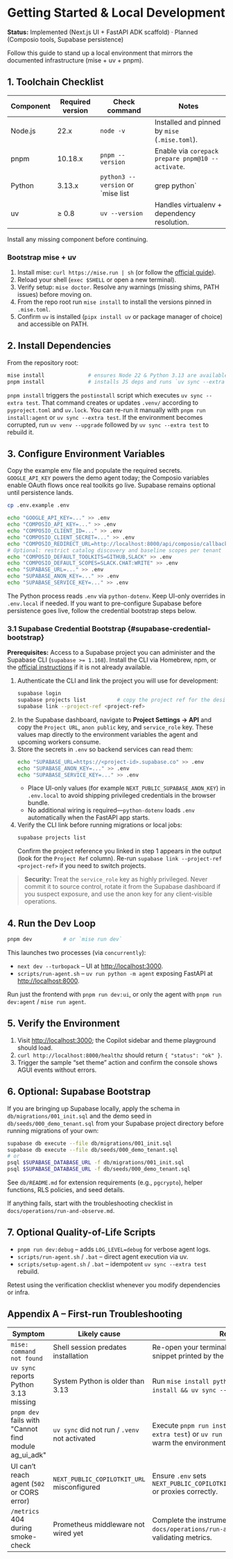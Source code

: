 # Getting Started & Local Development

**Status:** Implemented (Next.js UI + FastAPI ADK scaffold) · Planned (Composio tools,
Supabase persistence)

Follow this guide to stand up a local environment that mirrors the documented
infrastructure (mise + uv + pnpm).

## 1. Toolchain Checklist

| Component | Required version | Check command | Notes |
|-----------|-----------------|---------------|-------|
| Node.js   | 22.x            | `node -v`     | Installed and pinned by `mise` (`.mise.toml`). |
| pnpm      | 10.18.x         | `pnpm --version` | Enable via `corepack prepare pnpm@10 --activate`. |
| Python    | 3.13.x          | `python3 --version` or `mise list | grep python` | Managed by `mise` and synced with `uv`. |
| uv        | ≥ 0.8           | `uv --version` | Handles virtualenv + dependency resolution. |

Install any missing component before continuing.

### Bootstrap mise + uv

1. Install mise: `curl https://mise.run | sh` (or follow the
   [official guide](https://mise.jdx.dev/getting-started.html)).
2. Reload your shell (`exec $SHELL` or open a new terminal).
3. Verify setup: `mise doctor`. Resolve any warnings (missing shims, PATH issues)
   before moving on.
4. From the repo root run `mise install` to install the versions pinned in `.mise.toml`.
5. Confirm `uv` is installed (`pipx install uv` or package manager of choice) and
   accessible on PATH.

## 2. Install Dependencies

From the repository root:

```bash
mise install              # ensures Node 22 & Python 3.13 are available
pnpm install              # installs JS deps and runs `uv sync --extra test`
```

`pnpm install` triggers the `postinstall` script which executes `uv sync --extra test`.
That command creates or updates `.venv/` according to `pyproject.toml` and `uv.lock`.
You can re-run it manually with `pnpm run install:agent` or `uv sync --extra test`.
If the environment becomes corrupted, run `uv venv --upgrade` followed by
`uv sync --extra test` to rebuild it.

## 3. Configure Environment Variables

Copy the example env file and populate the required secrets. `GOOGLE_API_KEY` powers the
demo agent today; the Composio variables enable OAuth flows once real toolkits go live.
Supabase remains optional until persistence lands.

```bash
cp .env.example .env

echo "GOOGLE_API_KEY=..." >> .env
echo "COMPOSIO_API_KEY=..." >> .env
echo "COMPOSIO_CLIENT_ID=..." >> .env
echo "COMPOSIO_CLIENT_SECRET=..." >> .env
echo "COMPOSIO_REDIRECT_URL=http://localhost:8000/api/composio/callback" >> .env
# Optional: restrict catalog discovery and baseline scopes per tenant
echo "COMPOSIO_DEFAULT_TOOLKITS=GITHUB,SLACK" >> .env
echo "COMPOSIO_DEFAULT_SCOPES=SLACK.CHAT:WRITE" >> .env
echo "SUPABASE_URL=..." >> .env
echo "SUPABASE_ANON_KEY=..." >> .env
echo "SUPABASE_SERVICE_KEY=..." >> .env
```

The Python process reads `.env` via `python-dotenv`. Keep UI-only overrides in
`.env.local` if needed. If you want to pre-configure Supabase before persistence
goes live, follow the credential bootstrap steps below.

### 3.1 Supabase Credential Bootstrap {#supabase-credential-bootstrap}

**Prerequisites:** Access to a Supabase project you can administer and the Supabase CLI
(`supabase >= 1.168`). Install the CLI via Homebrew, npm, or the
[official instructions](https://supabase.com/docs/guides/cli) if it is not already
available.

1. Authenticate the CLI and link the project you will use for development:
   ```bash
   supabase login
   supabase projects list          # copy the project ref for the desired project
   supabase link --project-ref <project-ref>
   ```
2. In the Supabase dashboard, navigate to **Project Settings → API** and copy the
   `Project URL`, `anon public` key, and `service_role` key. These values map directly to
   the environment variables the agent and upcoming workers consume.
3. Store the secrets in `.env` so backend services can read them:
   ```bash
   echo "SUPABASE_URL=https://<project-id>.supabase.co" >> .env
   echo "SUPABASE_ANON_KEY=..." >> .env
   echo "SUPABASE_SERVICE_KEY=..." >> .env
   ```
   - Place UI-only values (for example `NEXT_PUBLIC_SUPABASE_ANON_KEY`) in `.env.local`
     to avoid shipping privileged credentials in the browser bundle.
   - No additional wiring is required—`python-dotenv` loads `.env` automatically when the
     FastAPI app starts.
4. Verify the CLI link before running migrations or local jobs:
   ```bash
   supabase projects list
   ```
   Confirm the project reference you linked in step 1 appears in the output (look for the
   `Project Ref` column). Re-run `supabase link --project-ref <project-ref>` if you need
   to switch projects.

> **Security:** Treat the `service_role` key as highly privileged. Never commit it to
> source control, rotate it from the Supabase dashboard if you suspect exposure, and use
> the anon key for any client-visible operations.

## 4. Run the Dev Loop

```bash
pnpm dev          # or `mise run dev`
```

This launches two processes (via `concurrently`):

- `next dev --turbopack` – UI at <http://localhost:3000>.
- `scripts/run-agent.sh` – `uv run python -m agent` exposing FastAPI at
  <http://localhost:8000>.

Run just the frontend with `pnpm run dev:ui`, or only the agent with
`pnpm run dev:agent` / `mise run agent`.

## 5. Verify the Environment

1. Visit <http://localhost:3000>; the Copilot sidebar and theme playground should load.
2. `curl http://localhost:8000/healthz` should return `{ "status": "ok" }`.
3. Trigger the sample “set theme” action and confirm the console shows AGUI events
   without errors.

## 6. Optional: Supabase Bootstrap

If you are bringing up Supabase locally, apply the schema in `db/migrations/001_init.sql`
and the demo seed in `db/seeds/000_demo_tenant.sql` from your Supabase project directory
before running migrations of your own:

```bash
supabase db execute --file db/migrations/001_init.sql
supabase db execute --file db/seeds/000_demo_tenant.sql
# or
psql $SUPABASE_DATABASE_URL -f db/migrations/001_init.sql
psql $SUPABASE_DATABASE_URL -f db/seeds/000_demo_tenant.sql
```

See `db/README.md` for extension requirements (e.g., `pgcrypto`), helper functions, RLS
policies, and seed details.

If anything fails, start with the troubleshooting checklist in
`docs/operations/run-and-observe.md`.

## 7. Optional Quality-of-Life Scripts

- `pnpm run dev:debug` – adds `LOG_LEVEL=debug` for verbose agent logs.
- `scripts/run-agent.sh` / `.bat` – direct agent execution via uv.
- `scripts/setup-agent.sh` / `.bat` – idempotent `uv sync --extra test` rebuild.

Retest using the verification checklist whenever you modify dependencies or infra.

## Appendix A – First-run Troubleshooting

| Symptom | Likely cause | Resolution |
|---------|--------------|------------|
| `mise: command not found` | Shell session predates installation | Re-open your terminal or source the shell init snippet printed by the installer. |
| `uv sync` reports Python 3.13 missing | System Python is older than 3.13 | Run `mise install python@3.13` then retry `mise install && uv sync --extra test`. |
| `pnpm dev` fails with "Cannot find module ag_ui_adk" | `uv sync` did not run / `.venv` not activated | Execute `pnpm run install:agent` (runs `uv sync --extra test`) or `uv run python -m agent` once to warm the environment. |
| UI can’t reach agent (`502` or CORS error) | `NEXT_PUBLIC_COPILOTKIT_URL` misconfigured | Ensure `.env` sets `NEXT_PUBLIC_COPILOTKIT_URL=http://localhost:8000` or proxies correctly. |
| `/metrics` 404 during smoke-check | Prometheus middleware not wired yet | Complete the instrumentation steps in `docs/operations/run-and-observe.md` before validating metrics. |
